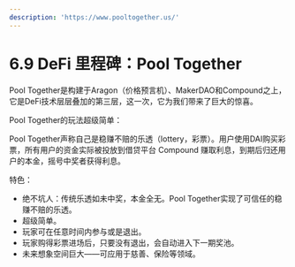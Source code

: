 ```yaml
---
description: 'https://www.pooltogether.us/'
---
```


# 6.9 DeFi 里程碑：Pool Together

Pool Together是构建于Aragon（价格预言机）、MakerDAO和Compound之上，它是DeFi技术层层叠加的第三层，这一次，它为我们带来了巨大的惊喜。

Pool Together的玩法超级简单：

Pool Together声称自己是稳赚不赔的乐透（lottery，彩票）。用户使用DAI购买彩票，所有用户的资金实际被投放到借贷平台 Compound 赚取利息，到期后归还用户的本金，摇号中奖者获得利息。

特色：

* 绝不坑人：传统乐透如未中奖，本金全无。Pool Together实现了可信任的稳赚不赔的乐透。
* 超级简单。
* 玩家可在任意时间内参与或是退出。
* 玩家购得彩票进场后，只要没有退出，会自动进入下一期奖池。
* 未来想象空间巨大——可应用于慈善、保险等领域。



